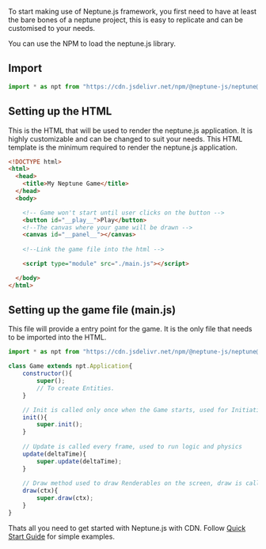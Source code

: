 
To start making use of Neptune.js framework, 
you first need to have at least the bare bones 
of a neptune project, this is easy to replicate and
can be customised to your needs.

You can use the NPM to load the neptune.js library.


## Import
```javascript
import * as npt from "https://cdn.jsdelivr.net/npm/@neptune-js/neptune@0.0.4-s/neptune.min.js"
```

## Setting up the HTML
This is the HTML that will be used to render the neptune.js application.
It is highly customizable and can be changed to suit your needs.
This HTML template is the minimum required to render the neptune.js application.

```html
<!DOCTYPE html>
<html>
  <head>
    <title>My Neptune Game</title>
  </head>
  <body>  

    <!-- Game won't start until user clicks on the button -->
    <button id="__play__">Play</button>
    <!--The canvas where your game will be drawn -->
    <canvas id="__panel__"></canvas>
  
    <!--Link the game file into the html -->

    <script type="module" src="./main.js"></script>

  </body>
</html>
```


## Setting up the game file (main.js)
This file will provide a entry point for the game.
It is the only file that needs to be imported into the HTML.

```javascript
import * as npt from "https://cdn.jsdelivr.net/npm/@neptune-js/neptune@0.0.4-s/neptune.min.js"

class Game extends npt.Application{
    constructor(){
        super();
        // To create Entities. 
    }

    // Init is called only once when the Game starts, used for Initiating Code
    init(){
        super.init();
    }
    
    // Update is called every frame, used to run logic and physics
    update(deltaTime){
        super.update(deltaTime);
    }
    
    // Draw method used to draw Renderables on the screen, draw is called just after update
    draw(ctx){
        super.draw(ctx);
    }
}
```

Thats all you need to get started with Neptune.js with CDN. Follow [Quick Start Guide](tutorial-Quick%20Start%20Guide.html) for simple examples.